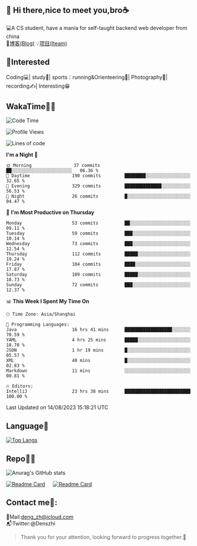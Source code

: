 👋 Hi there,nice to meet you,bro☕
---
💻A CS student, have a mania for self-taught backend web developer from china   
📌[博客(Blog)](https://github.com/HealUP/MyBlog)
💡[项目(Iteam)](https://healup.github.io/)

 <!-- waka-box start -->
 <!-- waka-box end -->
 
🧲**Interested**
--
Coding💻| study📖| sports：running&Orienteering🏃‍| Photography📸| recording✍️| Interesting😁

WakaTime👨‍💻
---
<!--START_SECTION:waka-->
![Code Time](http://img.shields.io/badge/Code%20Time-366%20hrs%2011%20mins-blue)

![Profile Views](http://img.shields.io/badge/Profile%20Views-0-blue)

![Lines of code](https://img.shields.io/badge/From%20Hello%20World%20I%27ve%20Written-168.5%20thousand%20lines%20of%20code-blue)

**I'm a Night 🦉** 

```text
🌞 Morning                37 commits          ██░░░░░░░░░░░░░░░░░░░░░░░   06.36 % 
🌆 Daytime                190 commits         ████████░░░░░░░░░░░░░░░░░   32.65 % 
🌃 Evening                329 commits         ██████████████░░░░░░░░░░░   56.53 % 
🌙 Night                  26 commits          █░░░░░░░░░░░░░░░░░░░░░░░░   04.47 % 
```
📅 **I'm Most Productive on Thursday** 

```text
Monday                   53 commits          ██░░░░░░░░░░░░░░░░░░░░░░░   09.11 % 
Tuesday                  59 commits          ███░░░░░░░░░░░░░░░░░░░░░░   10.14 % 
Wednesday                73 commits          ███░░░░░░░░░░░░░░░░░░░░░░   12.54 % 
Thursday                 112 commits         █████░░░░░░░░░░░░░░░░░░░░   19.24 % 
Friday                   104 commits         ████░░░░░░░░░░░░░░░░░░░░░   17.87 % 
Saturday                 109 commits         █████░░░░░░░░░░░░░░░░░░░░   18.73 % 
Sunday                   72 commits          ███░░░░░░░░░░░░░░░░░░░░░░   12.37 % 
```


📊 **This Week I Spent My Time On** 

```text
🕑︎ Time Zone: Asia/Shanghai

💬 Programming Languages: 
Java                     16 hrs 41 mins      ██████████████████░░░░░░░   70.59 % 
YAML                     4 hrs 25 mins       █████░░░░░░░░░░░░░░░░░░░░   18.70 % 
JSON                     1 hr 19 mins        █░░░░░░░░░░░░░░░░░░░░░░░░   05.57 % 
XML                      40 mins             █░░░░░░░░░░░░░░░░░░░░░░░░   02.83 % 
Markdown                 11 mins             ░░░░░░░░░░░░░░░░░░░░░░░░░   00.81 % 

🔥 Editors: 
IntelliJ                 23 hrs 38 mins      █████████████████████████   100.00 % 
```


 Last Updated on 14/08/2023 15:18:21 UTC
<!--END_SECTION:waka-->

Language🚀
---
[![Top Langs](https://github-readme-stats.vercel.app/api/top-langs/?username=HealUP&layout=compact&hide_border=true)](https://github.com/HealUP)

Repo🧑‍💻
---
![Anurag's GitHub stats](https://github-readme-stats.vercel.app/api?username=HealUP&count_private=true&show_icons=true&theme=gruvbox&hide_border=true) 

[![Readme Card](https://github-readme-stats.vercel.app/api/pin/?username=HealUP&repo=InternetEy&theme=transparent)](https://github.com/HealUP/InternetEy) &emsp;
[![Readme Card](https://github-readme-stats.vercel.app/api/pin/?username=HealUP&repo=CampusExperience&theme=transparent)](https://github.com/HealUP/CampusExperience)


Contact me📱:
---
📮Mail:deng_zh@icloud.com  
📬Twitter:@Denszhi  

> Thank you for your attention, looking forward to progress together.🎉
